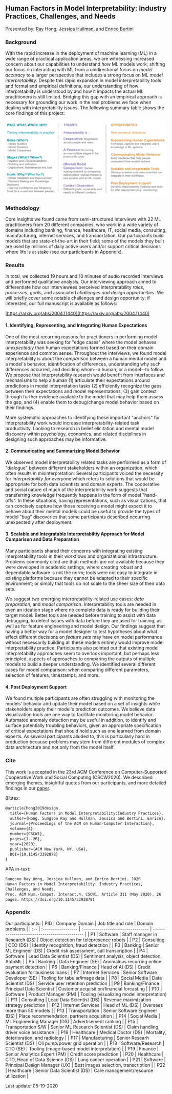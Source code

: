 ## Human Factors in Model Interpretability: Industry Practices, Challenges, and Needs

Presented by: [Ray Hong](http://www.rayhong.net), [Jessica Hullman](http://users.eecs.northwestern.edu/~jhullman/), and [Enrico Bertini](http://enrico.bertini.io/)

### Background

With the rapid increase in the deployment of machine learning (ML) in a wide range of practical application areas, we are witnessing increased concern about our capabilities to understand _how_ ML models work; shifting our focus on interacting with ML from a unidirectional focus on _model accuracy_ to a larger perspective that includes a strong focus on ML _model interpretability_. Despite this rapid expansion in model interpretability tools and formal and empirical definitions, our understanding of how interpretability is understood by and how it impacts the actual ML practitioners is still limited. Bridging this gap with an empirical approach is necessary for grounding our work in the real problems we face when dealing with interpretability issues. The following summary table shows the core findings of this project:

<img src="/img/board.png" class="inline"/>

### Methodology

Core insights we found came from semi-structured interviews with 22 ML practitioners from 20 different companies, who work in a wide variety of domains including banking, finance, healthcare, IT, social media, consulting, manufacturing, internet services, and transportation. Our participants build models that are state-of-the-art in their field; some of the models they built are used by millions of daily active users and/or support critical decisions where life is at stake (see our participants in Appendix).


### Results

In total, we collected 19 hours and 10 minutes of audio recorded interviews and performed qualitative analysis. Our interviewing approach aimed to differentiate how our interviewees perceived interpretability _roles_, _processes_, _goals_, and associated _challenges and design opportunities_. We will briefly cover some notable challenges and design opportunity; if interested, our full manuscript is available as follows:

[https://arxiv.org/abs/2004.11440](https://arxiv.org/abs/2004.11440)

#### 1. Identifying, Representing, and Integrating Human Expectations

One of the most recurring reasons for practitioners in performing model interpretability was seeking for "edge cases" where the model behaves _unexpectedly_ than human expectations formed based on their domain experience and common sense. Throughout the interviews, we found model interpretability is about the _comparison_ between a human mental model and a model's behavior, identification of differences, understanding why such differences occurred, and deciding whom--a human, or a model--to follow. We propose that interpretability research would benefit from interfaces and mechanisms to help a human (1) articulate their expectations around predictions in model interpretation tasks (2) efficiently recognize the gaps between their expectations and model representations, (3) gain context through further evidence available to the model that may help them assess the gap, and (4) enable them to debug/change model behavior based on their findings.

More systematic approaches to identifying these important "anchors" for interpretability work would increase interpretability-related task productivity. Looking to research in belief elicitation and mental model discovery within psychology, economics, and related disciplines in designing such approaches may be informative.

#### 2. Communicating and Summarizing Model Behavior

We observed model interpretability related tasks are performed as a form of "dialogue" between different stakeholders within an organization, which often results in misinterpretation. Several participants voiced the necessity for _interpretability for everyone_ which refers to solutions that would be appropriate for both data scientists and domain experts. The cooperative and social nature of much of the interpretability work suggests that transferring knowledge frequently happens in the form of model "hand-offs". In these situations, having representations, such as visualizations, that can concisely capture how those receiving a model might expect it to behave about their mental models could be useful to provide the types of model "bug" discoveries that some participants described occurring unexpectedly after deployment.

#### 3. Scalable and Integratable Interpretabiltiy Approach for Model Comparison and Data Preparation

Many participants shared their concerns with integrating existing interpretability tools in their workflows and organizational infrastructure. Problems commonly cited are that: methods are not available because they were developed in academic settings, where creating robust and dependable software is not the norm; tools were not easy to integrate in existing platforms because they cannot be adapted to their specific environment; or simply that tools do not scale to the sheer size of their data sets.

We suggest two emerging interpretability-related use cases: _data preparation_, and _model comparison_. Interpretability tools are needed in even an ideation stage where no complete data is ready for building their target model. Better tools are needed before training to assist with data debugging, to detect issues with data before they are used for training, as well as for feature engineering and model design. Our findings suggest that having a better way for a model designer to test hypotheses about what effect different decisions on _feature sets_ may have on model performance without necessarily building all these models entirely would improve model interpretability practice. Participants also pointed out that existing model interpretability approaches seem to overlook important, but perhaps less principled, aspects of approaches to comparing the outputs of multiple models to build a deeper understanding. We identified several different cases for model comparison: when comparing different parameters, selection of features, timestamps, and more.

#### 4. Post Deployment Support

We found multiple participants are often struggling with monitoring the models' behavior and update their model based on a set of insights while stakeholders apply their model's prediction outcomes. We believe data visualization tools are one way to facilitate monitoring model behavior. Automated anomaly detection may be useful in addition, to identify and surface potentially troubling behaviors, given an appropriate specification of critical expectations that should hold such as one learned from domain experts. As several participants alluded to, this is particularly hard in production because problems may stem from different modules of complex data architecture and not only from the model itself.

### Cite

This work is accepted in the 23rd ACM Conference on Computer-Supported Cooperative Work and Social Computing (CSCW2020). We described emerging themes, insightful quotes from our participants, and more detailed findings in our [paper](https://arxiv.org/abs/2004.11440).

Bibtex:

```
@article{hong2019design,
  title={Human Factors in Model Interpretability:Industry Practices},
  author={Hong, Sungsoo Ray and Hullman, Jessica and Bertini, Enrico},
  journal={Proceedings of the ACM on Human-Computer Interaction},
  volume={4},
  number={CSCW1},
  pages={1--26},
  year={2020},
  publisher={ACM New York, NY, USA},
  DOI={10.1145/3392878}
}
```

APA in-text:

```
Sungsoo Ray Hong, Jessica Hullman, and Enrico Bertini. 2020.
Human Factors in Model Interpretability: Industry Practices, Challenges, and Needs.
Proc. ACM Hum.-Comput. Interact.4, CSCW1, Article 311 (May 2020), 26 pages. https://doi.org/10.1145/33928781
```

### Appendix 
Our participants:
| PID | Company Domain     | Job title and role                | Domain problems                              |
| :-- | :----------------- | :-------------------------------- | -------------------------------------------- |
| P1  | Software           | Staff manager in Research (DS)    | Object detection for telepresence robots     |
| P2  | Consulting         | CEO (DS)                          | Identity recognition, fraud detection        |
| P3  | Banking            | Senior ML Engineer (DS)           | Credit risk assessment, call transcription   |
| P4  | Software           | Lead Data Scientist (DS)          | Sentiment analysis, object detection, AutoML |
| P5  | Banking            | Data Engineer (SE)                | Anomalous recurring online payment detection |
| P6  | Banking/Finance    | Head of AI (DS)                   | Credit evaluation for business loans         |
| P7  | Internet Services  | Senior Software Developer (SE)    | Tooling for tabular/image data               |
| P8  | Social Media       | Data Scientist (DS)               | Service user retention prediction            |
| P9  | Banking/Finance    | Principal Data Scientist          | Customer acquisition/financial forcasting    |
| P10 | Software           | Product Manager (PM)              | Tooling (visualizing model interpretation)   |
| P11 | Consulting         | Lead Data Scientist (DS)          | Revenue maximization strategy prediction     |
| P12 | Internet Services  | Head of ML (DS)                   | Oversees more than 50 models                 |
| P13 | Transportation     | Senior Software Engineer (DS)     | Place recommendation, partners acquisition   |
| P14 | Social Media       | ML Engineering Manager (DS)       | Advertisement ranking                        |
| P15 | Transportation S/W | Senior ML Research Scientist (DS) | Claim handling, driver voice assistance      |
| P16 | Healthcare         | Medical Doctor (DS)               | Mortality, deterioration, and radiology      |
| P17 | Manufacturing      | Senior Researh Scientist (DS)     | Oil pump/power grid operation                |
| P18 | Software/Research  | CTO (SE)                          | Tooling (image-based model interpretation)   |
| P19 | Finance            | Senior Analytics Expert (PM)      | Credit score prediction                      |
| P20 | Healthcare         | CTO, Head of Data Science (DS)    | Lung cancer operation                        |
| P21 | Software           | Principal Design Manager (UX)     | Best images selection, transcription         |
| P22 | Healthcare         | Senior Data Scientist (DS)        | Care management/resource utilization         |

Last update: 05-19-2020
